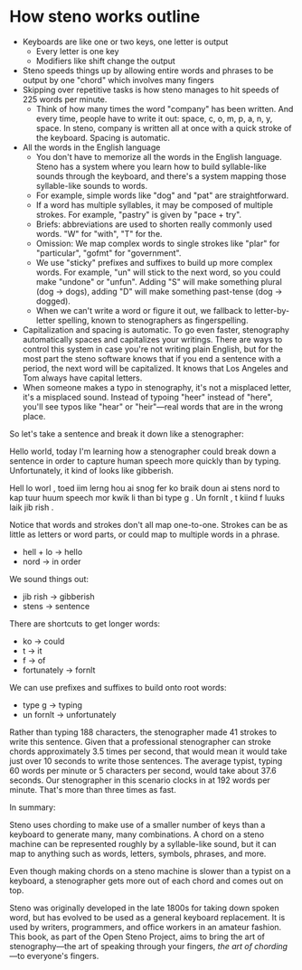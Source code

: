 # How steno works outline

- Keyboards are like one or two keys, one letter is output
  - Every letter is one key
  - Modifiers like shift change the output
- Steno speeds things up by allowing entire words and phrases to be output by one "chord" which involves many fingers
- Skipping over repetitive tasks is how steno manages to hit speeds of 225 words per minute.
  - Think of how many times the word "company" has been written. And every time, people have to write it out: space, c, o, m, p, a, n, y, space. In steno, company is written all at once with a quick stroke of the keyboard. Spacing is automatic.
- All the words in the English language
  - You don't have to memorize all the words in the English language. Steno has a system where you learn how to build syllable-like sounds through the keyboard, and there's a system mapping those syllable-like sounds to words.
  - For example, simple words like "dog" and "pat" are straightforward.
  - If a word has multiple syllables, it may be composed of multiple strokes. For example, "pastry" is given by "pace + try".
  - Briefs: abbreviations are used to shorten really commonly used words. "W" for "with", "T" for the.
  - Omission: We map complex words to single strokes like "plar" for "particular", "gofmt" for "government".
  - We use "sticky" prefixes and suffixes to build up more complex words. For example, "un" will stick to the next word, so you could make "undone" or "unfun". Adding "S" will make something plural (dog → dogs), adding "D" will make something past-tense (dog → dogged).
  - When we can't write a word or figure it out, we fallback to letter-by-letter spelling, known to stenographers as fingerspelling.
- Capitalization and spacing is automatic. To go even faster, stenography automatically spaces and capitalizes your writings. There are ways to control this system in case you're not writing plain English, but for the most part the steno software knows that if you end a sentence with a period, the next word will be capitalized. It knows that Los Angeles and Tom always have capital letters.
- When someone makes a typo in stenography, it's not a misplaced letter, it's a misplaced sound. Instead of typoing "heer" instead of "here", you'll see typos like "hear" or "heir"—real words that are in the wrong place.

So let's take a sentence and break it down like a stenographer:

Hello world, today I'm learning how a stenographer could break down a sentence in order to capture human speech more quickly than by typing. Unfortunately, it kind of looks like gibberish.

Hell lo worl , toed iim lerng hou ai snog fer ko braik doun ai stens nord to kap tuur huum speech mor kwik li than bi type g . Un fornlt , t kiind f luuks laik jib rish .

Notice that words and strokes don't all map one-to-one. Strokes can be as little as letters or word parts, or could map to multiple words in a phrase.

- hell + lo → hello
- nord → in order

We sound things out:

- jib rish → gibberish
- stens → sentence

There are shortcuts to get longer words:

- ko → could
- t → it
- f → of
- fortunately → fornlt

We can use prefixes and suffixes to build onto root words:

- type g → typing
- un fornlt → unfortunately

Rather than typing 188 characters, the stenographer made 41 strokes to write this sentence. Given that a professional stenographer can stroke chords approximately 3.5 times per second, that would mean it would take just over 10 seconds to write those sentences. The average typist, typing 60 words per minute or 5 characters per second, would take about 37.6 seconds. Our stenographer in this scenario clocks in at 192 words per minute. That's more than three times as fast.

In summary:

Steno uses chording to make use of a smaller number of keys than a keyboard to generate many, many combinations. A chord on a steno machine can be represented roughly by a syllable-like sound, but it can map to anything such as words, letters, symbols, phrases, and more.

Even though making chords on a steno machine is slower than a typist on a keyboard, a stenographer gets more out of each chord and comes out on top.

Steno was originally developed in the late 1800s for taking down spoken word, but has evolved to be used as a general keyboard replacement. It is used by writers, programmers, and office workers in an amateur fashion. This book, as part of the Open Steno Project, aims to bring the art of stenography—the art of speaking through your fingers, _the art of chording_—to everyone's fingers.
